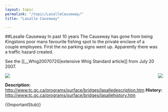 ```yaml
---
layout: topic
permalink: "/topic/LasalleCauseway/"
title: "Lasalle Causeway"

---
```


##Lasalle Causeway
 In past 10 years The Causeway has gone from being Kingstons poor mans favourite fishing spot to the private enclave of a couple employees. First the no parking signs went up. Apparently there was a traffic hazard created.

 See the [[__Whig20070720|extensive Whig Standard article]] from July 20 2007.
<div style="width: 520px;"
#INSERTTOPIC:__GoogleMapLasalleCauseway
</div>
<img align="right" src="http://www.tc.gc.ca/programs/surface/bridges/images/Lasalle_Causeway.jpg">
<img src="Images/Aerial/LasalleCausewayAerial.JPG">

<b>Description:</b> http://www.tc.gc.ca/programs/surface/bridges/lasalledescription.htm
<b>History:</b> http://www.tc.gc.ca/programs/surface/bridges/lasallehistory.htm



{{ImportantStub}}

